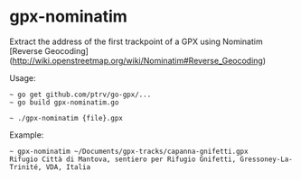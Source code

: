 # gpx-nominatim

Extract the address of the first trackpoint of a GPX using Nominatim [Reverse Geocoding] (http://wiki.openstreetmap.org/wiki/Nominatim#Reverse_Geocoding)

Usage:

    ~ go get github.com/ptrv/go-gpx/...
    ~ go build gpx-nominatim.go

    ~ ./gpx-nominatim {file}.gpx


Example:

    ~ gpx-nominatim ~/Documents/gpx-tracks/capanna-gnifetti.gpx
    Rifugio Città di Mantova, sentiero per Rifugio Gnifetti, Gressoney-La-Trinité, VDA, Italia